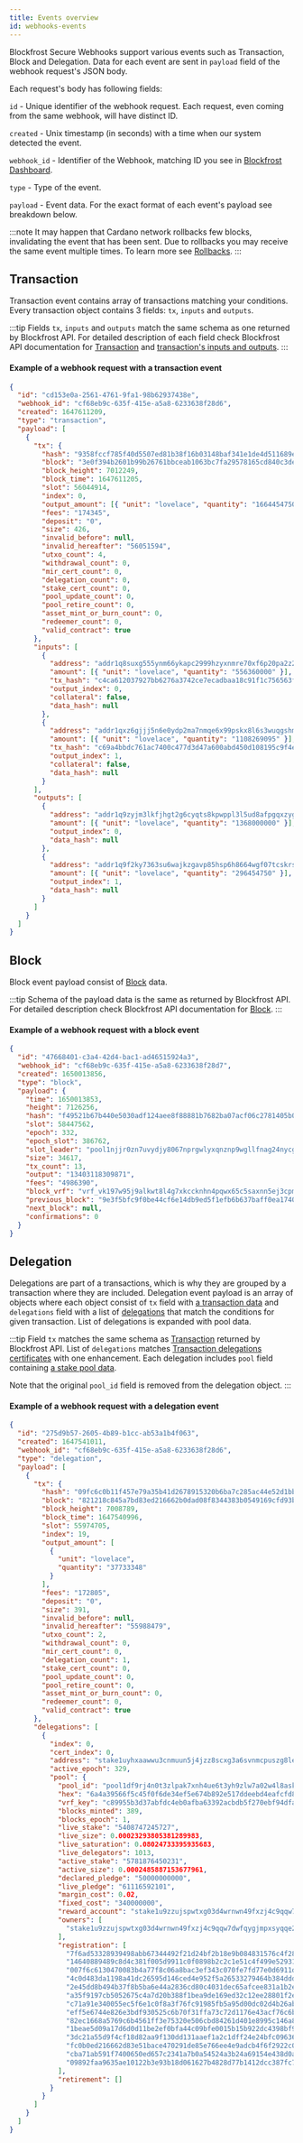 ```yaml
---
title: Events overview
id: webhooks-events
---
```


Blockfrost Secure Webhooks support various events such as Transaction, Block and Delegation. Data for each event are sent in `payload` field of the webhook request's JSON body.

Each request's body has following fields:

`id` - Unique identifier of the webhook request. Each request, even coming from the same webhook, will have distinct ID.

`created` - Unix timestamp (in seconds) with a time when our system detected the event.

`webhook_id` - Identifier of the Webhook, matching ID you see in [Blockfrost Dashboard](https://blockfrost.io/dashboard).

`type` - Type of the event.

`payload` - Event data. For the exact format of each event's payload see breakdown below.

:::note
It may happen that Cardano network rollbacks few blocks, invalidating the event that has been sent. Due to rollbacks you may receive the same event multiple times. To learn more see [Rollbacks](http://localhost:3000/docs/start-building/webhooks/using-webhooks#rollbacks-and-a-required-number-of-confirmations).
:::

## Transaction

Transaction event contains array of transactions matching your conditions. Every transaction object contains 3 fields: `tx`, `inputs` and `outputs`.

:::tip
Fields `tx`, `inputs` and `outputs` match the same schema as one returned by Blockfrost API.
For detailed description of each field check Blockfrost API documentation for [Transaction](https://docs.blockfrost.io/#tag/Cardano-Transactions/paths/~1txs~1{hash}/get) and [transaction's inputs and outputs](https://docs.blockfrost.io/#tag/Cardano-Transactions/paths/~1txs~1{hash}~1utxos/get).
:::

#### Example of a webhook request with a transaction event

```json
{
  "id": "cd153e0a-2561-4761-9fa1-98b62937438e",
  "webhook_id": "cf68eb9c-635f-415e-a5a8-6233638f28d6",
  "created": 1647611209,
  "type": "transaction",
  "payload": [
    {
      "tx": {
        "hash": "9358fccf785f40d5507ed81b38f16b03148baf341e1de4d511689eebb436dd4b",
        "block": "3e0f394b2601b99b26761bbceab1063bc7fa29578165cd840c3dee6d286e98be",
        "block_height": 7012249,
        "block_time": 1647611205,
        "slot": 56044914,
        "index": 0,
        "output_amount": [{ "unit": "lovelace", "quantity": "1664454750" }],
        "fees": "174345",
        "deposit": "0",
        "size": 426,
        "invalid_before": null,
        "invalid_hereafter": "56051594",
        "utxo_count": 4,
        "withdrawal_count": 0,
        "mir_cert_count": 0,
        "delegation_count": 0,
        "stake_cert_count": 0,
        "pool_update_count": 0,
        "pool_retire_count": 0,
        "asset_mint_or_burn_count": 0,
        "redeemer_count": 0,
        "valid_contract": true
      },
      "inputs": [
        {
          "address": "addr1q8suxg555ynm66ykapc2999hzyxnmre70xf6p20pa2z269agynrj803a45k5zqg2usxju3wk5gywqjdtd59salr9mpzq9g4r8a",
          "amount": [{ "unit": "lovelace", "quantity": "556360000" }],
          "tx_hash": "c4ca612037927bb6276a3742ce7ecadbaa18c91f1c756563f63dc10c8d03ef75",
          "output_index": 0,
          "collateral": false,
          "data_hash": null
        },
        {
          "address": "addr1qxz6gjjj5n6e0ydp2ma7nmqe6x99pskx8l6s3wuqgshmdt4gynrj803a45k5zqg2usxju3wk5gywqjdtd59salr9mpzqfxstv6",
          "amount": [{ "unit": "lovelace", "quantity": "1108269095" }],
          "tx_hash": "c69a4bbdc761ac7400c477d3d47a600abd450d108195c9f4e8ac462995668ea1",
          "output_index": 1,
          "collateral": false,
          "data_hash": null
        }
      ],
      "outputs": [
        {
          "address": "addr1q9zyjm3lkfjhgt2g6cyqts8kpwppl3l5ud8afpgqxzygrhgv45sex0xp482gdrnnkzdlajwc9zalzx8zvcvum2qvkqzsln7sdv",
          "amount": [{ "unit": "lovelace", "quantity": "1368000000" }],
          "output_index": 0,
          "data_hash": null
        },
        {
          "address": "addr1q9f2ky7363su6wajkzgavp85hsp6h8664wgf07tcskrslz9gynrj803a45k5zqg2usxju3wk5gywqjdtd59salr9mpzq27asdl",
          "amount": [{ "unit": "lovelace", "quantity": "296454750" }],
          "output_index": 1,
          "data_hash": null
        }
      ]
    }
  ]
}
```

## Block

Block event payload consist of [Block](https://docs.blockfrost.io/#tag/Cardano-Blocks/paths/~1blocks~1{hash_or_number}/get) data.

:::tip
Schema of the payload data is the same as returned by Blockfrost API.
For detailed description check Blockfrost API documentation for [Block](https://docs.blockfrost.io/#tag/Cardano-Blocks/paths/~1blocks~1{hash_or_number}/get).
:::

#### Example of a webhook request with a block event

```json
{
  "id": "47668401-c3a4-42d4-bac1-ad46515924a3",
  "webhook_id": "cf68eb9c-635f-415e-a5a8-6233638f28d7",
  "created": 1650013856,
  "type": "block",
  "payload": {
    "time": 1650013853,
    "height": 7126256,
    "hash": "f49521b67b440e5030adf124aee8f88881b7682ba07acf06c2781405b0f806a4",
    "slot": 58447562,
    "epoch": 332,
    "epoch_slot": 386762,
    "slot_leader": "pool1njjr0zn7uvydjy8067nprgwlyxqnznp9wgllfnag24nycgkda25",
    "size": 34617,
    "tx_count": 13,
    "output": "13403118309871",
    "fees": "4986390",
    "block_vrf": "vrf_vk197w95j9alkwt8l4g7xkccknhn4pqwx65c5saxnn5ej3cpmps72msgpw69d",
    "previous_block": "9e3f5bfc9f0be44cf6e14db9ed5f1efb6b637baff0ea1740bb6711786c724915",
    "next_block": null,
    "confirmations": 0
  }
}
```

## Delegation

Delegations are part of a transactions, which is why they are grouped by a transaction where they are included.
Delegation event payload is an array of objects where each object consist of `tx` field with [a transaction data](https://docs.blockfrost.io/#tag/Cardano-Transactions/paths/~1txs~1{hash}/get) and `delegations` field with a list of [delegations](https://docs.blockfrost.io/#tag/Cardano-Transactions/paths/~1txs~1{hash}~1delegations/get) that match the conditions for given transaction. List of delegations is expanded with pool data.

:::tip
Field `tx` matches the same schema as [Transaction](https://docs.blockfrost.io/#tag/Cardano-Transactions/paths/~1txs~1{hash}/get) returned by Blockfrost API.
List of `delegations` matches [Transaction delegations certificates](https://docs.blockfrost.io/#tag/Cardano-Transactions/paths/~1txs~1{hash}~1delegations/get) with one enhancement. Each delegation includes `pool` field containing [a stake pool data](https://docs.blockfrost.io/#tag/Cardano-Pools/paths/~1pools~1{pool_id}/get).

Note that the original `pool_id` field is removed from the delegation object.
:::

#### Example of a webhook request with a delegation event

```json
{
  "id": "275d9b57-2605-4b89-b1cc-ab53a1b4f063",
  "created": 1647541011,
  "webhook_id": "cf68eb9c-635f-415e-a5a8-6233638f28d6",
  "type": "delegation",
  "payload": [
    {
      "tx": {
        "hash": "09fc6c0b11f457e79a35b41d2678915320b6ba7c285ac44e52d1bb5844e6c71c",
        "block": "821218c845a7bd83ed216662b0dad08f8344383b0549169cfd93b5bd33279a03",
        "block_height": 7008789,
        "block_time": 1647540996,
        "slot": 55974705,
        "index": 19,
        "output_amount": [
          {
            "unit": "lovelace",
            "quantity": "37733348"
          }
        ],
        "fees": "172805",
        "deposit": "0",
        "size": 391,
        "invalid_before": null,
        "invalid_hereafter": "55988479",
        "utxo_count": 2,
        "withdrawal_count": 0,
        "mir_cert_count": 0,
        "delegation_count": 1,
        "stake_cert_count": 0,
        "pool_update_count": 0,
        "pool_retire_count": 0,
        "asset_mint_or_burn_count": 0,
        "redeemer_count": 0,
        "valid_contract": true
      },
      "delegations": [
        {
          "index": 0,
          "cert_index": 0,
          "address": "stake1uyhxaawwu3cnmuun5j4jzz8scxg3a6svnmcpuszg8leqqsgkcjlea",
          "active_epoch": 329,
          "pool": {
            "pool_id": "pool1df9rj4n0t3zlpak7xnh4ue6t3yh9zlw7a02w4l8askp77up25rt",
            "hex": "6a4a39566f5c45f0f6de34ef5e674b892e517ddeebd4eafcfd8583ef",
            "vrf_key": "c89955b3d37abfdc4eb0afba63392acbdb5f270ebf94dfabd7a26ae2b270bc7e",
            "blocks_minted": 389,
            "blocks_epoch": 1,
            "live_stake": "5408747245727",
            "live_size": 0.00023293805381289983,
            "live_saturation": 0.08024733395935683,
            "live_delegators": 1013,
            "active_stake": "5781876450231",
            "active_size": 0.0002485887153677961,
            "declared_pledge": "50000000000",
            "live_pledge": "61116592101",
            "margin_cost": 0.02,
            "fixed_cost": "340000000",
            "reward_account": "stake1u9zzujspwtxg03d4wrnwn49fxzj4c9qqw7dwfqygjmpxsyqqe2m5j",
            "owners": [
              "stake1u9zzujspwtxg03d4wrnwn49fxzj4c9qqw7dwfqygjmpxsyqqe2m5j"
            ],
            "registration": [
              "7f6ad53328939498abb67344492f21d24bf2b18e9b084831576c4f2840b373d6",
              "14640889489c8d4c381f005d9911c0f0898b2c2c1e51c4f499e5293166ef9fb8",
              "007f6c6130470083b4a77f8c06a8bac3ef343c070fe7fd77e0d6911dc691e5bc",
              "4c0d483da1198a41dc26595d146ced4e952f5a26533279464b384dddb463596f",
              "2e45dd8b494b37f8b5ba6e44a2836cd80c4031dec65afcee831a1b2e57384aea",
              "a35f9197cb5052675c4a7d20b388f1bea9de169ed32c12ee28801f2ef2c5d56c",
              "c71a91e340055ec5f6e1c0f8a3f76fc91985fb5a95d00dc02d4b26ab583116d9",
              "eff5e6744e826e3bdf930525c6b70f31ffa73c72d1176e43acf76c6bf60acc66",
              "82ec1668a5769c6b4561ff3e75320e506cbd84261d401e8995c146a8d285c518",
              "1beae5d09a17d6d0d11be2ef0bfa44c09bfe0015b15b922dc4398bf98da58edf",
              "3dc21a55d9f4cf18d82aa9f130dd131aaef1a2c1dff24e24bfc0963657a05332",
              "fc0b0ed216662d83e51bace470291de85e766ee4e9adcb4f6f2922c0f96aec6e",
              "cba71ab591f7400650ed657c2341a7b0a54524a3b24a69154e438d0a0c97b9b8",
              "09892faa9635ae10122b3e93b18d061627b4828d77b1412dcc387fc7ca96335f"
            ],
            "retirement": []
          }
        }
      ]
    }
  ]
}
```
